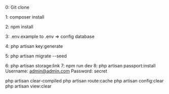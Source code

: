 0: Git clone

1: composer install

2: npm install

3: .env.example to .env => config database

4: php artisan key:generate

5: php artisan migrate --seed

6: php artisan storage:link
7: npm run dev
8: php artisan passport:install
Username: admin@admin.com
Password: secret

php artisan clear-compiled
php artisan route:cache
php artisan config:clear
php artisan view:clear

